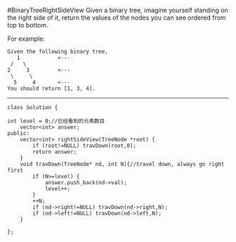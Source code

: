 #BinaryTreeRightSideView
Given a binary tree, imagine yourself standing on the right side of it, 
return the values of the nodes you can see ordered from top to bottom.

For example:
```
Given the following binary tree,
   1            <---
 /   \
2     3         <---
 \     \
  5     4       <---
You should return [1, 3, 4].
```

---


```
class Solution {

int level = 0;//已经看到的元素数目
    vector<int> answer;
public:
    vector<int> rightSideView(TreeNode *root) {
        if (root!=NULL) travDown(root,0);
        return answer;
    }
    void travDown(TreeNode* nd, int N){//travel down, always go right first
        if (N>=level) {
            answer.push_back(nd->val);
            level++;
        }
        ++N;
        if (nd->right!=NULL) travDown(nd->right,N);
        if (nd->left!=NULL) travDown(nd->left,N);
    }
    
};
```